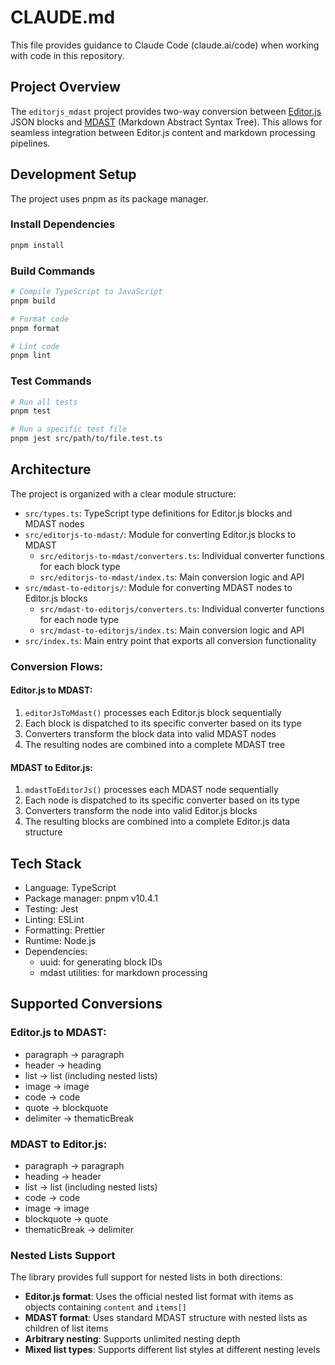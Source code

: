 # CLAUDE.md

This file provides guidance to Claude Code (claude.ai/code) when working with code in this repository.

## Project Overview

The `editorjs_mdast` project provides two-way conversion between [Editor.js](https://editorjs.io/) JSON blocks and [MDAST](https://github.com/syntax-tree/mdast) (Markdown Abstract Syntax Tree). This allows for seamless integration between Editor.js content and markdown processing pipelines.

## Development Setup

The project uses pnpm as its package manager.

### Install Dependencies
```bash
pnpm install
```

### Build Commands
```bash
# Compile TypeScript to JavaScript
pnpm build

# Format code
pnpm format

# Lint code
pnpm lint
```

### Test Commands
```bash
# Run all tests
pnpm test

# Run a specific test file
pnpm jest src/path/to/file.test.ts
```

## Architecture

The project is organized with a clear module structure:

- `src/types.ts`: TypeScript type definitions for Editor.js blocks and MDAST nodes
- `src/editorjs-to-mdast/`: Module for converting Editor.js blocks to MDAST
  - `src/editorjs-to-mdast/converters.ts`: Individual converter functions for each block type
  - `src/editorjs-to-mdast/index.ts`: Main conversion logic and API
- `src/mdast-to-editorjs/`: Module for converting MDAST nodes to Editor.js blocks
  - `src/mdast-to-editorjs/converters.ts`: Individual converter functions for each node type
  - `src/mdast-to-editorjs/index.ts`: Main conversion logic and API
- `src/index.ts`: Main entry point that exports all conversion functionality

### Conversion Flows:

#### Editor.js to MDAST:
1. `editorJsToMdast()` processes each Editor.js block sequentially
2. Each block is dispatched to its specific converter based on its type
3. Converters transform the block data into valid MDAST nodes
4. The resulting nodes are combined into a complete MDAST tree

#### MDAST to Editor.js:
1. `mdastToEditorJs()` processes each MDAST node sequentially
2. Each node is dispatched to its specific converter based on its type
3. Converters transform the node into valid Editor.js blocks
4. The resulting blocks are combined into a complete Editor.js data structure

## Tech Stack

- Language: TypeScript
- Package manager: pnpm v10.4.1
- Testing: Jest
- Linting: ESLint
- Formatting: Prettier
- Runtime: Node.js
- Dependencies:
  - uuid: for generating block IDs
  - mdast utilities: for markdown processing

## Supported Conversions

### Editor.js to MDAST:
- paragraph → paragraph
- header → heading
- list → list (including nested lists)
- image → image
- code → code
- quote → blockquote
- delimiter → thematicBreak

### MDAST to Editor.js:
- paragraph → paragraph
- heading → header
- list → list (including nested lists)
- code → code
- image → image
- blockquote → quote
- thematicBreak → delimiter

### Nested Lists Support

The library provides full support for nested lists in both directions:

- **Editor.js format**: Uses the official nested list format with items as objects containing `content` and `items[]`
- **MDAST format**: Uses standard MDAST structure with nested lists as children of list items
- **Arbitrary nesting**: Supports unlimited nesting depth
- **Mixed list types**: Supports different list styles at different nesting levels